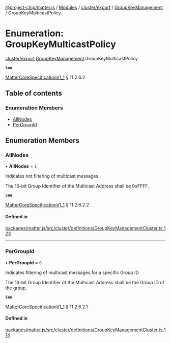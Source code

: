 [@project-chip/matter.js](../README.md) / [Modules](../modules.md) / [cluster/export](../modules/cluster_export.md) / [GroupKeyManagement](../modules/cluster_export.GroupKeyManagement.md) / GroupKeyMulticastPolicy

# Enumeration: GroupKeyMulticastPolicy

[cluster/export](../modules/cluster_export.md).[GroupKeyManagement](../modules/cluster_export.GroupKeyManagement.md).GroupKeyMulticastPolicy

**`See`**

[MatterCoreSpecificationV1_1](../interfaces/spec_export.MatterCoreSpecificationV1_1.md) § 11.2.6.2

## Table of contents

### Enumeration Members

- [AllNodes](cluster_export.GroupKeyManagement.GroupKeyMulticastPolicy.md#allnodes)
- [PerGroupId](cluster_export.GroupKeyManagement.GroupKeyMulticastPolicy.md#pergroupid)

## Enumeration Members

### AllNodes

• **AllNodes** = ``1``

Indicates not filtering of multicast messages

The 16-bit Group Identifier of the Multicast Address shall be 0xFFFF.

**`See`**

[MatterCoreSpecificationV1_1](../interfaces/spec_export.MatterCoreSpecificationV1_1.md) § 11.2.6.2.2

#### Defined in

[packages/matter.js/src/cluster/definitions/GroupKeyManagementCluster.ts:123](https://github.com/project-chip/matter.js/blob/16d5b0d/packages/matter.js/src/cluster/definitions/GroupKeyManagementCluster.ts#L123)

___

### PerGroupId

• **PerGroupId** = ``0``

Indicates filtering of multicast messages for a specific Group ID

The 16-bit Group Identifier of the Multicast Address shall be the Group ID of the group.

**`See`**

[MatterCoreSpecificationV1_1](../interfaces/spec_export.MatterCoreSpecificationV1_1.md) § 11.2.6.2.1

#### Defined in

[packages/matter.js/src/cluster/definitions/GroupKeyManagementCluster.ts:114](https://github.com/project-chip/matter.js/blob/16d5b0d/packages/matter.js/src/cluster/definitions/GroupKeyManagementCluster.ts#L114)
